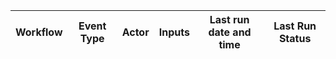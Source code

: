 | Workflow  | Event Type | Actor | Inputs | Last run date and time | Last Run Status |
| ------------- |:-------------:|:-------------:|:-------------:|:-------------:|:-------------:|
